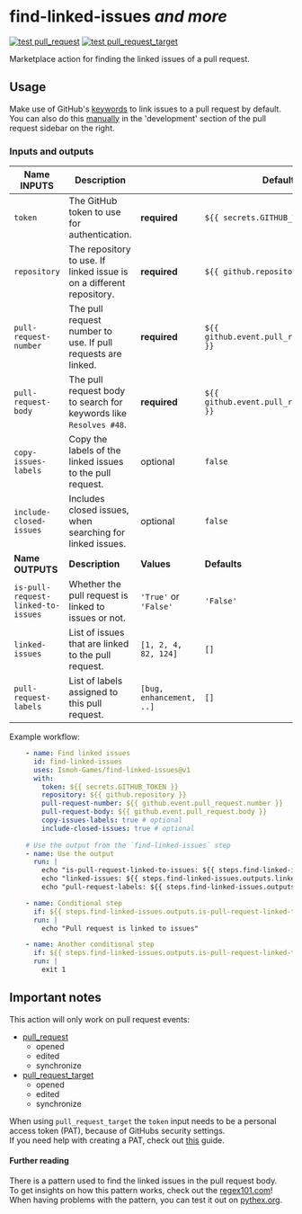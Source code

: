 # find-linked-issues *and more*

[![test `pull_request`](https://img.shields.io/github/actions/workflow/status/ismoh-games/find-linked-issues/test.yml?event=pull_request&label=test%20%60pull_request%60&style=for-the-badge)](https://github.com/Ismoh-Games/find-linked-issues/actions/workflows/test.yml)
[![test `pull_request_target`](https://img.shields.io/github/actions/workflow/status/ismoh-games/find-linked-issues/test.yml?event=pull_request_target&label=test%20%60pull_request_target%60&style=for-the-badge)](https://github.com/Ismoh-Games/find-linked-issues/actions/workflows/test.yml)

Marketplace action for finding the linked issues of a pull request. 

## Usage

Make use of GitHub's [keywords](https://docs.github.com/en/issues/tracking-your-work-with-issues/linking-a-pull-request-to-an-issue#linking-a-pull-request-to-an-issue-using-a-keyword) to link issues to a pull request by default.\
You can also do this [manually](https://docs.github.com/en/issues/tracking-your-work-with-issues/linking-a-pull-request-to-an-issue#manually-linking-a-pull-request-or-branch-to-an-issue-using-the-issue-sidebar) in the 'development' section of the pull request sidebar on the right.


### Inputs and outputs

| Name INPUTS                        | Description                                                          |                          | Default                                   |
|------------------------------------|----------------------------------------------------------------------|--------------------------|-------------------------------------------|
| `token`                            | The GitHub token to use for authentication.                          | **required**             | `${{ secrets.GITHUB_TOKEN }}`             |
| `repository`                       | The repository to use. If linked issue is on a different repository. | **required**             | `${{ github.repository }}`                |
| `pull-request-number`              | The pull request number to use. If pull requests are linked.         | **required**             | `${{ github.event.pull_request.number }}` |
| `pull-request-body`                | The pull request body to search for keywords like `Resolves #48`.    | **required**             | `${{ github.event.pull_request.body }}`   |
| `copy-issues-labels`               | Copy the labels of the linked issues to the pull request.            | optional                 | `false`                                   |
| `include-closed-issues`            | Includes closed issues, when searching for linked issues.            | optional                 | `false`                                   |
| **Name OUTPUTS**                   | **Description**                                                      | **Values**               | **Defaults**                              |
| `is-pull-request-linked-to-issues` | Whether the pull request is linked to issues or not.                 | `'True'` or `'False'`    | `'False'`                                 |
| `linked-issues`                    | List of issues that are linked to the pull request.                  | `[1, 2, 4, 82, 124]`     | `[]`                                      |   
| `pull-request-labels`              | List of labels assigned to this pull request.                        | `[bug, enhancement, ..]` | `[]`                                      |

Example workflow:

```yaml
    - name: Find linked issues
      id: find-linked-issues
      uses: Ismoh-Games/find-linked-issues@v1
      with:
        token: ${{ secrets.GITHUB_TOKEN }}
        repository: ${{ github.repository }}
        pull-request-number: ${{ github.event.pull_request.number }}
        pull-request-body: ${{ github.event.pull_request.body }}
        copy-issues-labels: true # optional
        include-closed-issues: true # optional
    
    # Use the output from the `find-linked-issues` step
    - name: Use the output
      run: |
        echo "is-pull-request-linked-to-issues: ${{ steps.find-linked-issues.outputs.is-pull-request-linked-to-issues }}"
        echo "linked-issues: ${{ steps.find-linked-issues.outputs.linked-issues }}"
        echo "pull-request-labels: ${{ steps.find-linked-issues.outputs.pull-request-labels }}"

    - name: Conditional step
      if: ${{ steps.find-linked-issues.outputs.is-pull-request-linked-to-issues == 'True' }}
      run: |
        echo "Pull request is linked to issues"

    - name: Another conditional step
      if: ${{ steps.find-linked-issues.outputs.is-pull-request-linked-to-issues == 'False' }}
      run: |
        exit 1
```

## Important notes

This action will only work on pull request events:
- [pull_request](https://docs.github.com/en/actions/using-workflows/events-that-trigger-workflows#pull_request)
    - opened
    - edited
    - synchronize
- [pull_request_target](https://docs.github.com/en/actions/using-workflows/events-that-trigger-workflows#pull_request_target)
    - opened
    - edited
    - synchronize

When using `pull_request_target` the `token` input needs to be a personal access token (PAT), because of GitHubs security settings.\
If you need help with creating a PAT, check out [this](https://docs.github.com/en/github/authenticating-to-github/keeping-your-account-and-data-secure/creating-a-personal-access-token) guide.

#### Further reading
There is a pattern used to find the linked issues in the pull request body.\
To get insights on how this pattern works, check out the [regex101.com](https://regex101.com/r/f60fNx/4)!\
When having problems with the pattern, you can test it out on [pythex.org](https://pythex.org).
